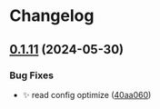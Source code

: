 # Changelog

## [0.1.11](https://github.com/Aimerny/kook-go/compare/v0.1.10...v0.1.11) (2024-05-30)


### Bug Fixes

* :sparkles: read config optimize ([40aa060](https://github.com/Aimerny/kook-go/commit/40aa0609a54f732328eaa7dd097d22016e5f592c))
